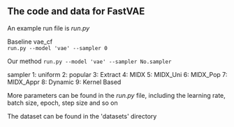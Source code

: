 ## The code and data for FastVAE


An example run file is *run.py*

Baseline vae_cf   
```run.py --model 'vae' --sampler 0```

Our method
```run.py --model 'vae' --sampler No.sampler```

sampler 1: uniform 2: popular 3: Extract 4: MIDX 5: MIDX_Uni 6: MIDX_Pop 7: MIDX_Appr 8: Dynamic 9: Kernel Based  

More parameters can be found in the *run.py* file, including the learning rate, batch size, epoch, step size and so on

The dataset can be found in the 'datasets' directory